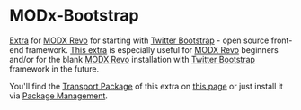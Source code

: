 MODx-Bootstrap
==============

[Extra][1] for [MODX Revo][2] for starting with [Twitter Bootstrap][3] - open source front-end framework. [This extra][1] is especially useful for [MODX Revo][2] beginners and/or for the blank [MODX Revo][2] installation with [Twitter Bootstrap][3] framework in the future.

You'll find the [Transport Package][4] of this extra on [this page][1] or just install it via [Package Management][5].

[1]: http://modx.com/extras/package/bootstrap
[2]: http://modx.com/software/open-source-cms/modx-revolution/
[3]: http://getbootstrap.com/
[4]: http://rtfm.modx.com/revolution/2.x/developing-in-modx/advanced-development/package-management/transport-packages
[5]: http://rtfm.modx.com/revolution/2.x/developing-in-modx/advanced-development/package-management

